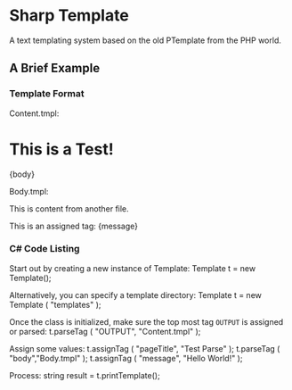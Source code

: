 # Sharp Template
 A text templating system based on the old PTemplate from the PHP world.

## A Brief Example

### Template Format

 Content.tmpl:
	<html>
		<head>
			<title>{pageTitle}</title>
		</head>
		<body>
			<h1>This is a Test!</h1>
			{body}
		</body>
	</html>

 Body.tmpl:
	<p> This is content from another file.</p>
	<p> This is an assigned tag: {message}</p>


### C# Code Listing  

 Start out by creating a new instance of Template:
	Template t = new Template();

 Alternatively, you can specify a template directory: 
	Template t = new Template ( "templates" );

 Once the class is initialized, make sure the top most tag `OUTPUT` is assigned or parsed:
	t.parseTag ( "OUTPUT", "Content.tmpl" );	

 Assign some values:
	t.assignTag ( "pageTitle", "Test Parse" );
	t.parseTag ( "body","Body.tmpl" );
	t.assignTag ( "message", "Hello World!" );

 Process:
	string result = t.printTemplate();

